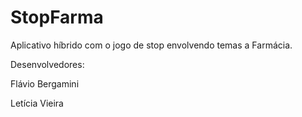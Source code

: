 # StopFarma
Aplicativo híbrido com o jogo de stop envolvendo temas a Farmácia.

Desenvolvedores: 

Flávio Bergamini 

Letícia Vieira 
